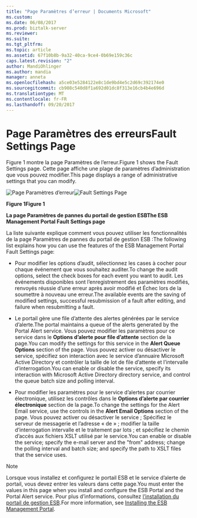 ```yaml
---
title: "Page Paramètres d’erreur | Documents Microsoft"
ms.custom: 
ms.date: 06/08/2017
ms.prod: biztalk-server
ms.reviewer: 
ms.suite: 
ms.tgt_pltfrm: 
ms.topic: article
ms.assetid: 67f10b8b-9a32-40ca-9ce4-0b69e159c36c
caps.latest.revision: "2"
author: MandiOhlinger
ms.author: mandia
manager: anneta
ms.openlocfilehash: a5ce03e5284122e8c1de9bd4e5c2d69c392174e0
ms.sourcegitcommit: cb908c540d8f1a692d01dc8f313e16cb4b4e696d
ms.translationtype: MT
ms.contentlocale: fr-FR
ms.lasthandoff: 09/20/2017
---
```

# <a name="fault-settings-page"></a><span data-ttu-id="4a2d5-102">Page Paramètres des erreurs</span><span class="sxs-lookup"><span data-stu-id="4a2d5-102">Fault Settings Page</span></span>
<span data-ttu-id="4a2d5-103">Figure 1 montre la page Paramètres de l’erreur.</span><span class="sxs-lookup"><span data-stu-id="4a2d5-103">Figure 1 shows the Fault Settings page.</span></span> <span data-ttu-id="4a2d5-104">Cette page affiche une plage de paramètres d’administration que vous pouvez modifier.</span><span class="sxs-lookup"><span data-stu-id="4a2d5-104">This page displays a range of administrative settings that you can modify.</span></span>  
  
 <span data-ttu-id="4a2d5-105">![Page Paramètres d’erreur](../esb-toolkit/media/ch8-faultsettingspage.gif "Ch8-FaultSettingsPage")</span><span class="sxs-lookup"><span data-stu-id="4a2d5-105">![Fault Settings Page](../esb-toolkit/media/ch8-faultsettingspage.gif "Ch8-FaultSettingsPage")</span></span>  
  
 <span data-ttu-id="4a2d5-106">**Figure 1**</span><span class="sxs-lookup"><span data-stu-id="4a2d5-106">**Figure 1**</span></span>  
  
 <span data-ttu-id="4a2d5-107">**La page Paramètres de pannes du portail de gestion ESB**</span><span class="sxs-lookup"><span data-stu-id="4a2d5-107">**The ESB Management Portal Fault Settings page**</span></span>  
  
 <span data-ttu-id="4a2d5-108">La liste suivante explique comment vous pouvez utiliser les fonctionnalités de la page Paramètres de pannes du portail de gestion ESB :</span><span class="sxs-lookup"><span data-stu-id="4a2d5-108">The following list explains how you can use the features of the ESB Management Portal Fault Settings page:</span></span>  
  
-   <span data-ttu-id="4a2d5-109">Pour modifier les options d’audit, sélectionnez les cases à cocher pour chaque événement que vous souhaitez auditer.</span><span class="sxs-lookup"><span data-stu-id="4a2d5-109">To change the audit options, select the check boxes for each event you want to audit.</span></span> <span data-ttu-id="4a2d5-110">Les événements disponibles sont l’enregistrement des paramètres modifiés, renvoyés réussie d’une erreur après avoir modifié et Échec lors de la soumettre à nouveau une erreur.</span><span class="sxs-lookup"><span data-stu-id="4a2d5-110">The available events are the saving of modified settings, successful resubmission of a fault after editing, and failure when resubmitting a fault.</span></span>  
  
-   <span data-ttu-id="4a2d5-111">Le portail gère une file d’attente des alertes générées par le service d’alerte.</span><span class="sxs-lookup"><span data-stu-id="4a2d5-111">The portal maintains a queue of the alerts generated by the Portal Alert service.</span></span> <span data-ttu-id="4a2d5-112">Vous pouvez modifier les paramètres pour ce service dans le **Options d’alerte pour file d’attente** section de la page.</span><span class="sxs-lookup"><span data-stu-id="4a2d5-112">You can modify the settings for this service in the **Alert Queue Options** section of the page.</span></span> <span data-ttu-id="4a2d5-113">Vous pouvez activer ou désactiver le service, spécifiez son interaction avec le service d’annuaire Microsoft Active Directory et contrôler la taille de lot de file d’attente et l’intervalle d’interrogation.</span><span class="sxs-lookup"><span data-stu-id="4a2d5-113">You can enable or disable the service, specify its interaction with Microsoft Active Directory directory service, and control the queue batch size and polling interval.</span></span>  
  
-   <span data-ttu-id="4a2d5-114">Pour modifier les paramètres pour le service d’alertes par courrier électronique, utilisez les contrôles dans le **Options d’alerte par courrier électronique** section de la page.</span><span class="sxs-lookup"><span data-stu-id="4a2d5-114">To change the settings for the Alert Email service, use the controls in the **Alert Email Options** section of the page.</span></span> <span data-ttu-id="4a2d5-115">Vous pouvez activer ou désactiver le service ; Spécifiez le serveur de messagerie et l’adresse « de » ; modifier la taille d’interrogation intervalle et le traitement par lots ; et spécifiez le chemin d’accès aux fichiers XSLT utilisé par le service.</span><span class="sxs-lookup"><span data-stu-id="4a2d5-115">You can enable or disable the service; specify the e-mail server and the "from" address; change the polling interval and batch size; and specify the path to XSLT files that the service uses.</span></span>  
  
> [!NOTE]
>  <span data-ttu-id="4a2d5-116">Lorsque vous installez et configurez le portail ESB et le service d’alerte de portail, vous devez entrer les valeurs dans cette page.</span><span class="sxs-lookup"><span data-stu-id="4a2d5-116">You must enter the values in this page when you install and configure the ESB Portal and the Portal Alert service.</span></span> <span data-ttu-id="4a2d5-117">Pour plus d’informations, consultez [l’installation du portail de gestion ESB](http://go.microsoft.com/fwlink/?LinkId=188554).</span><span class="sxs-lookup"><span data-stu-id="4a2d5-117">For more information, see [Installing the ESB Management Portal](http://go.microsoft.com/fwlink/?LinkId=188554).</span></span>